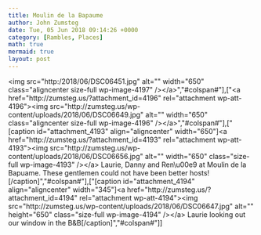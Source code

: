 ```yaml
---
title: Moulin de la Bapaume
author: John Zumsteg
date: Tue, 05 Jun 2018 09:14:26 +0000
category: [Rambles, Places]
math: true
mermaid: true
layout: post
---
```

<img src=\"http:/2018\/06\/DSC06451.jpg\" alt=\"\" width=\"650\" class=\"aligncenter size-full wp-image-4197\" \/><\/a>","#colspan#"],["<a href=\"http:\/\/zumsteg.us\/?attachment_id=4196\" rel=\"attachment wp-att-4196\"><img src=\"http:\/\/zumsteg.us\/wp-content\/uploads\/2018\/06\/DSC06649.jpg\" alt=\"\" width=\"650\" class=\"aligncenter size-full wp-image-4196\" \/><\/a>","#colspan#"],["[caption id=\"attachment_4193\" align=\"aligncenter\" width=\"650\"]<a href=\"http:\/\/zumsteg.us\/?attachment_id=4193\" rel=\"attachment wp-att-4193\"><img src=\"http:\/\/zumsteg.us\/wp-content\/uploads\/2018\/06\/DSC06656.jpg\" alt=\"\" width=\"650\"  class=\"size-full wp-image-4193\" \/><\/a> Laurie, Danny and Ren\u00e9 at Moulin de la Bapuame. These gentlemen could not have been better hosts![\/caption]","#colspan#"],["[caption id=\"attachment_4194\" align=\"aligncenter\" width=\"345\"]<a href=\"http:\/\/zumsteg.us\/?attachment_id=4194\" rel=\"attachment wp-att-4194\"><img src=\"http:\/\/zumsteg.us\/wp-content\/uploads\/2018\/06\/DSC06647.jpg\" alt=\"\" height=\"650\" class=\"size-full wp-image-4194\" \/><\/a> Laurie looking out our window in the B&B[\/caption]","#colspan#"]]
